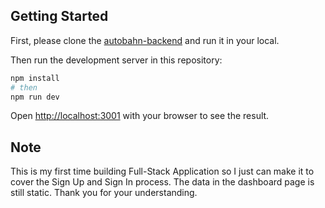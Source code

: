## Getting Started

First, please clone the [autobahn-backend](https://github.com/ditarahma08/autobahn-backend) and run it in your local.

Then run the development server in this repository:

```bash
npm install
# then
npm run dev
```

Open [http://localhost:3001](http://localhost:3001) with your browser to see the result.

## Note
This is my first time building Full-Stack Application so I just can make it to cover the Sign Up and Sign In process. The data in the dashboard page is still static. Thank you for your understanding.
